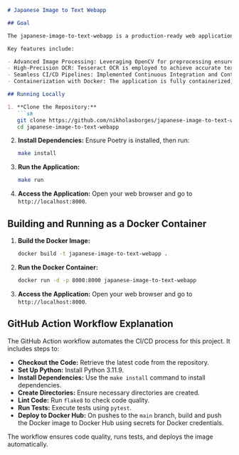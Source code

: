 ```markdown
# Japanese Image to Text Webapp

## Goal

The japanese-image-to-text-webapp is a production-ready web application crafted to extract Japanese text from images. Utilizing technologies such as OpenCV and Tesseract OCR.

Key features include:

- Advanced Image Processing: Leveraging OpenCV for preprocessing ensures optimal image quality for text detection.
- High-Precision OCR: Tesseract OCR is employed to achieve accurate text extraction.
- Seamless CI/CD Pipelines: Implemented Continuous Integration and Continuous Deployment through GitHub Actions workflows guarantee robust, reliable, and automated deployments.
- Containerization with Docker: The application is fully containerized, facilitating effortless deployment and scalability across various environments.

## Running Locally

1. **Clone the Repository:**
   ```sh
   git clone https://github.com/nikholasborges/japanese-image-to-text-webapp.git
   cd japanese-image-to-text-webapp
   ```

2. **Install Dependencies:**
   Ensure Poetry is installed, then run:
   ```sh
   make install
   ```

4. **Run the Application:**
   ```sh
   make run
   ```

5. **Access the Application:**
   Open your web browser and go to `http://localhost:8000`.

## Building and Running as a Docker Container

1. **Build the Docker Image:**
   ```sh
   docker build -t japanese-image-to-text-webapp .
   ```

2. **Run the Docker Container:**
   ```sh
   docker run -d -p 8000:8000 japanese-image-to-text-webapp
   ```

3. **Access the Application:**
   Open your web browser and go to `http://localhost:8000`.

## GitHub Action Workflow Explanation

The GitHub Action workflow automates the CI/CD process for this project. It includes steps to:

- **Checkout the Code:** Retrieve the latest code from the repository.
- **Set Up Python:** Install Python 3.11.9.
- **Install Dependencies:** Use the `make install` command to install dependencies.
- **Create Directories:** Ensure necessary directories are created.
- **Lint Code:** Run `flake8` to check code quality.
- **Run Tests:** Execute tests using `pytest`.
- **Deploy to Docker Hub:** On pushes to the `main` branch, build and push the Docker image to Docker Hub using secrets for Docker credentials.

The workflow ensures code quality, runs tests, and deploys the image automatically.
```